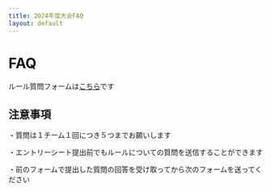 ```yaml
---
title: 2024年度大会FAQ
layout: default
---
```

# FAQ
ルール質問フォームは[こちら](https://docs.google.com/forms/d/e/1FAIpQLSdrUGh3IQosrken3mujFQ3paQ7j2eGpxb4Wn-C1LpeFiqJaDA/viewform?usp=sf_link)です

## 注意事項
・質問は１チーム１回につき５つまでお願いします

・エントリーシート提出前でもルールについての質問を送信することができます

・前のフォームで提出した質問の回答を受け取ってから次のフォームを送ってください
